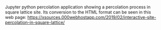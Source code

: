Jupyter python percolation application showing a percolation process in square lattice site. Its conversion to the HTML format can be seen in this web page: https://xsources.000webhostapp.com/2019/02/interactive-site-percolation-in-square-lattice/
